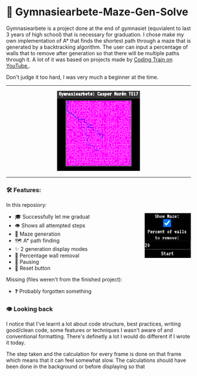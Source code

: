 # 🏹 Gymnasiearbete-Maze-Gen-Solve

Gymnasiearbete is a project done at the end of gymnasiet (equvialent to last 3 years of high school) that is necessary for graduation. I chose make my own implementation of A* that finds the shortest path through a maze that is generated by a backtracking algorithm. The user can input a percentage of walls that to remove after generation so that there will be multiple paths through it. A lot of it was based on projects made by [Coding Train on YouTube.](https://www.youtube.com/c/TheCodingTrain).

Don't judge it too hard, I was very much a beginner at the time. 

---
<div align="center">
  <img src="images/readme-Maze solve in progress.png" width="45%">
</div>

---
### 🛠️ Features:
In this reposiory:
<div display="inline">
  <img src="images/readme-options.png" width="25%" align="right"/>
  
  - 🎓 Successfully let me graduat
  - 👁️ Shows all attempted steps
  - 📍 Maze generation
  - 🗺️ A* path finding
  - ✨ 2 generation display modes
  - 💨 Percentage wall removal
  - 🤯 Pausing
  - 🔄 Reset button
  
Missing (files weren't from the finished project):
  - ❓  Probably forgotten something
</div>

### 👁️ Looking back
I notice that I've learnt a lot about code structure, best practices, writing good/clean code, some features or techniques I wasn't aware of and conventional formatting. There's definetly a lot I would do different if I wrote it today.

The step taken and the calculation for every frame is done on that frame which means that it can feel somewhat slow. The calculations should have been done in the background or before displaying so that 
